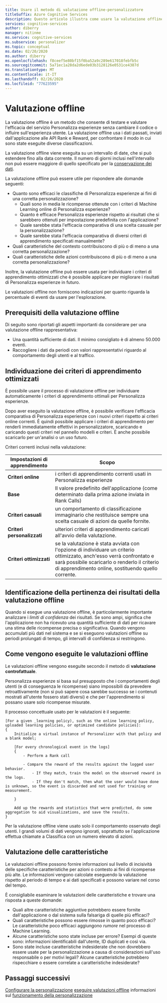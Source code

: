```yaml
---
title: Usare il metodo di valutazione offline-personalizzatore
titleSuffix: Azure Cognitive Services
description: Questo articolo illustra come usare la valutazione offline per misurare l'efficacia dell'app e analizzare il ciclo di apprendimento.
services: cognitive-services
author: diberry
manager: nitinme
ms.service: cognitive-services
ms.subservice: personalizer
ms.topic: conceptual
ms.date: 02/20/2020
ms.author: diberry
ms.openlocfilehash: f8ceef5e80bf15f0ba52a9c289e617018febfb5c
ms.sourcegitcommit: 5a71ec1a28da2d6ede03b3128126e0531ce4387d
ms.translationtype: MT
ms.contentlocale: it-IT
ms.lasthandoff: 02/26/2020
ms.locfileid: "77623595"
---
```

# <a name="offline-evaluation"></a>Valutazione offline

La valutazione offline è un metodo che consente di testare e valutare l'efficacia del servizio Personalizza esperienze senza cambiare il codice o influire sull'esperienza utente. La valutazione offline usa i dati passati, inviati dall'applicazione alle API Rank e Reward, per confrontare il modo in cui sono state eseguite diverse classificazioni.

La valutazione offline viene eseguita su un intervallo di date, che si può estendere fino alla data corrente. Il numero di giorni inclusi nell'intervallo non può essere maggiore di quello specificato per la [conservazione dei dati](how-to-settings.md).

La valutazione offline può essere utile per rispondere alle domande seguenti:

* Quanto sono efficaci le classifiche di Personalizza esperienze ai fini di una corretta personalizzazione?
    * Quali sono in media le ricompense ottenute con i criteri di Machine Learning online di Personalizza esperienze?
    * Quanto è efficace Personalizza esperienze rispetto ai risultati che si sarebbero ottenuti per impostazione predefinita con l'applicazione?
    * Quale sarebbe stata l'efficacia comparativa di una scelta casuale per la personalizzazione?
    * Quale sarebbe stata l'efficacia comparativa di diversi criteri di apprendimento specificati manualmente?
* Quali caratteristiche del contesto contribuiscono di più o di meno a una corretta personalizzazione?
* Quali caratteristiche delle azioni contribuiscono di più o di meno a una corretta personalizzazione?

Inoltre, la valutazione offline può essere usata per individuare i criteri di apprendimento ottimizzati che è possibile applicare per migliorare i risultati di Personalizza esperienze in futuro.

Le valutazioni offline non forniscono indicazioni per quanto riguarda la percentuale di eventi da usare per l'esplorazione.

## <a name="prerequisites-for-offline-evaluation"></a>Prerequisiti della valutazione offline

Di seguito sono riportati gli aspetti importanti da considerare per una valutazione offline rappresentativa:

* Una quantità sufficiente di dati. Il minimo consigliato è di almeno 50.000 eventi.
* Raccogliere i dati da periodi con valori rappresentativi riguardo al comportamento degli utenti e al traffico.

## <a name="discovering-the-optimized-learning-policy"></a>Individuazione dei criteri di apprendimento ottimizzati

È possibile usare il processo di valutazione offline per individuare automaticamente i criteri di apprendimento ottimali per Personalizza esperienze.

Dopo aver eseguito la valutazione offline, è possibile verificare l'efficacia comparativa di Personalizza esperienze con i nuovi criteri rispetto ai criteri online correnti. È quindi possibile applicare i criteri di apprendimento per renderli immediatamente effettivi in personalizzatore, scaricando e caricando questi criteri nel pannello modelli e criteri. È anche possibile scaricarlo per un'analisi o un uso futuro.

Criteri correnti inclusi nella valutazione:

| Impostazioni di apprendimento | Scopo|
|--|--|
|**Criteri online**| i criteri di apprendimento correnti usati in Personalizza esperienze |
|**Base**|Il valore predefinito dell'applicazione (come determinato dalla prima azione inviata in Rank Calls)|
|**Criteri casuali**|un comportamento di classificazione immaginario che restituisce sempre una scelta casuale di azioni da quelle fornite.|
|**Criteri personalizzati**|ulteriori criteri di apprendimento caricati all'avvio della valutazione.|
|**Criteri ottimizzati**|se la valutazione è stata avviata con l'opzione di individuare un criterio ottimizzato, anch'esso verrà confrontato e sarà possibile scaricarlo o renderlo il criterio di apprendimento online, sostituendo quello corrente.|

## <a name="understanding-the-relevance-of-offline-evaluation-results"></a>Identificazione della pertinenza dei risultati della valutazione offline

Quando si esegue una valutazione offline, è particolarmente importante analizzare i _limiti di confidenza_ dei risultati. Se sono ampi, significa che l'applicazione non ha ricevuto una quantità sufficiente di dati per ricavare una stima delle ricompense precisa o significativa. Quando vengono accumulati più dati nel sistema e se si eseguono valutazioni offline su periodi prolungati di tempo, gli intervalli di confidenza si restringono.

## <a name="how-offline-evaluations-are-done"></a>Come vengono eseguite le valutazioni offline

Le valutazioni offline vengono eseguite secondo il metodo di **valutazione controfattuale**.

Personalizza esperienze si basa sul presupposto che i comportamenti degli utenti (e di conseguenza le ricompense) siano impossibili da prevedere retroattivamente (non si può sapere cosa sarebbe successo se i contenuti mostrati all'utente fossero stati diversi) e che per l'apprendimento si possano usare solo ricompense misurate.

Il processo concettuale usato per le valutazioni è il seguente:

```
[For a given _learning policy), such as the online learning policy, uploaded learning policies, or optimized candidate policies]:
{
    Initialize a virtual instance of Personalizer with that policy and a blank model;

    [For every chronological event in the logs]
    {
        - Perform a Rank call

        - Compare the reward of the results against the logged user behavior.
            - If they match, train the model on the observed reward in the logs.
            - If they don't match, then what the user would have done is unknown, so the event is discarded and not used for training or measurement.

    }

    Add up the rewards and statistics that were predicted, do some aggregation to aid visualizations, and save the results.
}
```

Per la valutazione offline viene usato solo il comportamento osservato degli utenti. I grandi volumi di dati vengono ignorati, soprattutto se l'applicazione effettua chiamate a Classifica con un numero elevato di azioni.


## <a name="evaluation-of-features"></a>Valutazione delle caratteristiche

Le valutazioni offline possono fornire informazioni sul livello di incisività delle specifiche caratteristiche per azioni o contesto ai fini di ricompense più alte. Le informazioni vengono calcolate eseguendo la valutazione rispetto al periodo di tempo e ai dati specificati e possono variare nel corso del tempo.

È consigliabile esaminare le valutazioni delle caratteristiche e trovare una risposta a queste domande:

* Quali altre caratteristiche aggiuntive potrebbero essere fornite dall'applicazione o dal sistema sulla falsariga di quelle più efficaci?
* Quali caratteristiche possono essere rimosse in quanto poco efficaci? Le caratteristiche poco efficaci aggiungono _rumore_ nel processo di Machine Learning.
* Alcune caratteristiche sono state incluse per errore? Esempi di queste sono: informazioni identificabili dall'utente, ID duplicati e così via.
* Sono state incluse caratteristiche indesiderate che non dovrebbero essere usate per la personalizzazione a causa di considerazioni sull'uso responsabile o per motivi legali? Alcune caratteristiche potrebbero rispecchiare o essere correlate a caratteristiche indesiderate?


## <a name="next-steps"></a>Passaggi successivi

[Configurare la personalizzazione](how-to-settings.md)
[eseguire valutazioni offline](how-to-offline-evaluation.md) informazioni sul [funzionamento della personalizzazione](how-personalizer-works.md)
